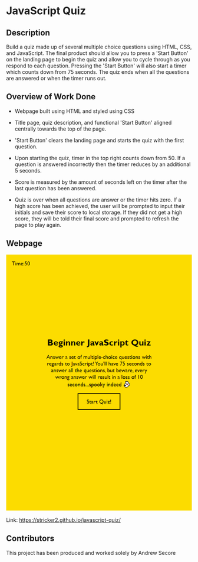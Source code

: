 # JavaScript Quiz

## Description

Build a quiz made up of several multiple choice questions using HTML, CSS, and JavaScript. The final product should allow you to press a 'Start Button' on the landing page to begin the quiz and allow you to cycle through as you respond to each question. Pressing the 'Start Button' will also start a timer which counts down from 75 seconds. The quiz ends when all the questions are answered or when the timer runs out. 

## Overview of Work Done

* Webpage built using HTML and styled using CSS

* Title page, quiz description, and functional 'Start Button' aligned centrally towards the top of the page.

* 'Start Button' clears the landing page and starts the quiz with the first question.

* Upon starting the quiz, timer in the top right counts down from 50. If a question is answered incorrectly then the timer reduces by an additional 5 seconds.

* Score is measured by the amount of seconds left on the timer after the last question has been answered.

* Quiz is over when all questions are answer or the timer hits zero. If a high score has been achieved, the user will be prompted to input their initials and save their score to local storage. If they did not get a high score, they will be told their final score and prompted to refresh the page to play again. 

## Webpage

<img src="./assets/images/webpage-screenshot.png">

Link: https://stricker2.github.io/javascript-quiz/

## Contributors

This project has been produced and worked solely by Andrew Secore